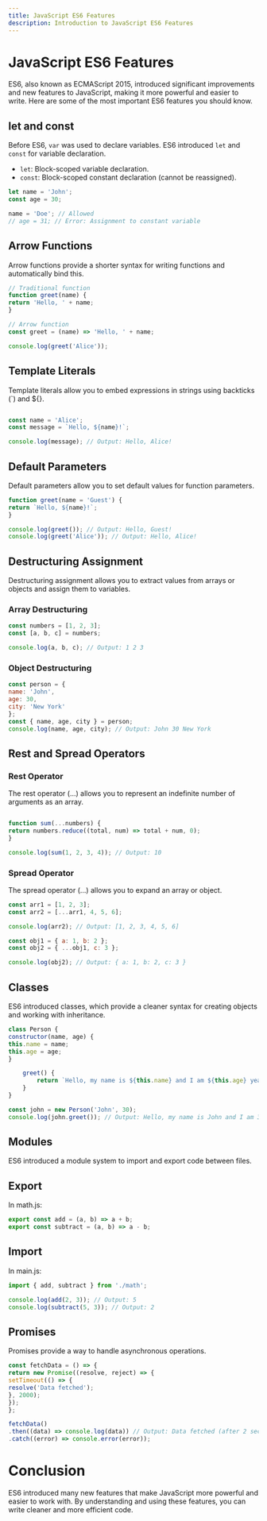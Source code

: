```yaml
---
title: JavaScript ES6 Features
description: Introduction to JavaScript ES6 Features
---
```


# JavaScript ES6 Features

ES6, also known as ECMAScript 2015, introduced significant improvements and new features to JavaScript, making it more powerful and easier to write. Here are some of the most important ES6 features you should know.

## let and const

Before ES6, `var` was used to declare variables. ES6 introduced `let` and `const` for variable declaration.

- `let`: Block-scoped variable declaration.
- `const`: Block-scoped constant declaration (cannot be reassigned).

```javascript
let name = 'John';
const age = 30;

name = 'Doe'; // Allowed
// age = 31; // Error: Assignment to constant variable
```

## Arrow Functions
Arrow functions provide a shorter syntax for writing functions and automatically bind this.

```javascript
// Traditional function
function greet(name) {
return 'Hello, ' + name;
}

// Arrow function
const greet = (name) => 'Hello, ' + name;

console.log(greet('Alice'));
```
## Template Literals
Template literals allow you to embed expressions in strings using backticks (`) and ${}.

```javascript

const name = 'Alice';
const message = `Hello, ${name}!`;

console.log(message); // Output: Hello, Alice!
```
## Default Parameters
Default parameters allow you to set default values for function parameters.

```javascript
function greet(name = 'Guest') {
return `Hello, ${name}!`;
}

console.log(greet()); // Output: Hello, Guest!
console.log(greet('Alice')); // Output: Hello, Alice!
```
## Destructuring Assignment
Destructuring assignment allows you to extract values from arrays or objects and assign them to variables.

### Array Destructuring
```javascript
const numbers = [1, 2, 3];
const [a, b, c] = numbers;

console.log(a, b, c); // Output: 1 2 3
```
### Object Destructuring
```javascript
const person = {
name: 'John',
age: 30,
city: 'New York'
};
const { name, age, city } = person;
console.log(name, age, city); // Output: John 30 New York
```
## Rest and Spread Operators
### Rest Operator
The rest operator (...) allows you to represent an indefinite number of arguments as an array.

```javascript

function sum(...numbers) {
return numbers.reduce((total, num) => total + num, 0);
}

console.log(sum(1, 2, 3, 4)); // Output: 10
```
### Spread Operator
The spread operator (...) allows you to expand an array or object.

```javascript
const arr1 = [1, 2, 3];
const arr2 = [...arr1, 4, 5, 6];

console.log(arr2); // Output: [1, 2, 3, 4, 5, 6]

const obj1 = { a: 1, b: 2 };
const obj2 = { ...obj1, c: 3 };

console.log(obj2); // Output: { a: 1, b: 2, c: 3 }
```
## Classes
ES6 introduced classes, which provide a cleaner syntax for creating objects and working with inheritance.

```javascript
class Person {
constructor(name, age) {
this.name = name;
this.age = age;
}

    greet() {
        return `Hello, my name is ${this.name} and I am ${this.age} years old.`;
    }
}

const john = new Person('John', 30);
console.log(john.greet()); // Output: Hello, my name is John and I am 30 years old.
```
## Modules
ES6 introduced a module system to import and export code between files.

## Export
In math.js:

```javascript
export const add = (a, b) => a + b;
export const subtract = (a, b) => a - b;
```
## Import
In main.js:

```javascript
import { add, subtract } from './math';

console.log(add(2, 3)); // Output: 5
console.log(subtract(5, 3)); // Output: 2
```
## Promises
Promises provide a way to handle asynchronous operations.

```javascript
const fetchData = () => {
return new Promise((resolve, reject) => {
setTimeout(() => {
resolve('Data fetched');
}, 2000);
});
};

fetchData()
.then((data) => console.log(data)) // Output: Data fetched (after 2 seconds)
.catch((error) => console.error(error));
```
# Conclusion
ES6 introduced many new features that make JavaScript more powerful and easier to work with. By understanding and using these features, you can write cleaner and more efficient code.